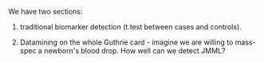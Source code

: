 We have two sections:

1) traditional biomarker detection (t.test between cases and controls). 

2) Datamining on the whole Guthrie card - imagine we are willing to mass-spec a newborn's blood drop. How well can we detect JMML?
